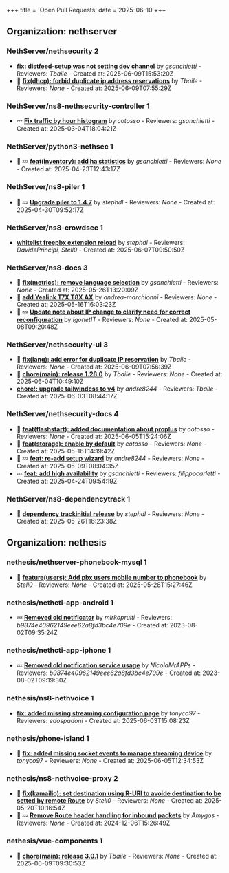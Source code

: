 +++
title = 'Open Pull Requests'
date = 2025-06-10
+++

## Organization: nethserver

### NethServer/nethsecurity 2 

-   **[fix: distfeed-setup was not setting dev channel](https://github.com/NethServer/nethsecurity/pull/1258)** by *gsanchietti* - Reviewers: *Tbaile* - Created at: 2025-06-09T15:53:20Z
- :eyes:  **[fix(dhcp): forbid duplicate ip address reservations](https://github.com/NethServer/nethsecurity/pull/1257)** by *Tbaile* - Reviewers: *None* - Created at: 2025-06-09T07:55:29Z

### NethServer/ns8-nethsecurity-controller 1 

-  :zzz: **[Fix traffic by hour histogram](https://github.com/NethServer/ns8-nethsecurity-controller/pull/78)** by *cotosso* - Reviewers: *gsanchietti* - Created at: 2025-03-04T18:04:21Z

### NethServer/python3-nethsec 1 

- :eyes: :zzz: **[feat(inventory): add ha statistics](https://github.com/NethServer/python3-nethsec/pull/98)** by *gsanchietti* - Reviewers: *None* - Created at: 2025-04-23T12:43:17Z

### NethServer/ns8-piler 1 

- :eyes: :zzz: **[Upgrade piler to 1.4.7](https://github.com/NethServer/ns8-piler/pull/32)** by *stephdl* - Reviewers: *None* - Created at: 2025-04-30T09:52:17Z

### NethServer/ns8-crowdsec 1 

-   **[whitelist freepbx extension reload](https://github.com/NethServer/ns8-crowdsec/pull/79)** by *stephdl* - Reviewers: *DavidePrincipi, Stell0* - Created at: 2025-06-07T09:50:50Z

### NethServer/ns8-docs 3 

- :eyes:  **[fix(metrics): remove language selection](https://github.com/NethServer/ns8-docs/pull/167)** by *gsanchietti* - Reviewers: *None* - Created at: 2025-05-26T13:20:09Z
- :eyes:  **[add Yealink T7X T8X AX](https://github.com/NethServer/ns8-docs/pull/165)** by *andrea-marchionni* - Reviewers: *None* - Created at: 2025-05-16T16:03:23Z
- :eyes: :zzz: **[Update note about IP change to clarify need for correct reconfiguration](https://github.com/NethServer/ns8-docs/pull/164)** by *IgonetIT* - Reviewers: *None* - Created at: 2025-05-08T09:20:48Z

### NethServer/nethsecurity-ui 3 

- :eyes:  **[fix(lang): add error for duplicate IP reservation](https://github.com/NethServer/nethsecurity-ui/pull/580)** by *Tbaile* - Reviewers: *None* - Created at: 2025-06-09T07:56:39Z
- :eyes:  **[chore(main): release 1.28.0](https://github.com/NethServer/nethsecurity-ui/pull/576)** by *Tbaile* - Reviewers: *None* - Created at: 2025-06-04T10:49:10Z
-   **[chore!: upgrade tailwindcss to v4](https://github.com/NethServer/nethsecurity-ui/pull/570)** by *andre8244* - Reviewers: *Tbaile* - Created at: 2025-06-03T08:44:17Z

### NethServer/nethsecurity-docs 4 

- :eyes:  **[feat(flashstart): added documentation about proplus](https://github.com/NethServer/nethsecurity-docs/pull/174)** by *cotosso* - Reviewers: *None* - Created at: 2025-06-05T15:24:06Z
- :eyes:  **[feat(storage): enable by default](https://github.com/NethServer/nethsecurity-docs/pull/167)** by *cotosso* - Reviewers: *None* - Created at: 2025-05-16T14:19:42Z
- :eyes: :zzz: **[feat: re-add setup wizard](https://github.com/NethServer/nethsecurity-docs/pull/166)** by *andre8244* - Reviewers: *None* - Created at: 2025-05-09T08:04:35Z
-  :zzz: **[feat: add high availability](https://github.com/NethServer/nethsecurity-docs/pull/163)** by *gsanchietti* - Reviewers: *filippocarletti* - Created at: 2025-04-24T09:54:19Z

### NethServer/ns8-dependencytrack 1 

- :eyes:  **[dependency trackinitial release](https://github.com/NethServer/ns8-dependencytrack/pull/4)** by *stephdl* - Reviewers: *None* - Created at: 2025-05-26T16:23:38Z

## Organization: nethesis

### nethesis/nethserver-phonebook-mysql 1 

- :eyes:  **[feature(users): Add pbx users mobile number to phonebook](https://github.com/nethesis/nethserver-phonebook-mysql/pull/53)** by *Stell0* - Reviewers: *None* - Created at: 2025-05-28T15:27:46Z

### nethesis/nethcti-app-android 1 

-  :zzz: **[Removed old notificator](https://github.com/nethesis/nethcti-app-android/pull/30)** by *mirkopruiti* - Reviewers: *b9874e40962149eee62a8fd3bc4e709e* - Created at: 2023-08-02T09:35:24Z

### nethesis/nethcti-app-iphone 1 

-  :zzz: **[Removed old notification service usage](https://github.com/nethesis/nethcti-app-iphone/pull/37)** by *NicolaMrAPPs* - Reviewers: *b9874e40962149eee62a8fd3bc4e709e* - Created at: 2023-08-02T09:19:30Z

### nethesis/ns8-nethvoice 1 

-   **[fix: added missing streaming configuration page](https://github.com/nethesis/ns8-nethvoice/pull/462)** by *tonyco97* - Reviewers: *edospadoni* - Created at: 2025-06-03T15:08:23Z

### nethesis/phone-island 1 

- :eyes:  **[fix: added missing socket events to manage streaming device](https://github.com/nethesis/phone-island/pull/99)** by *tonyco97* - Reviewers: *None* - Created at: 2025-06-05T12:34:53Z

### nethesis/ns8-nethvoice-proxy 2 

- :eyes:  **[fix(kamailio): set destination using R-URI to avoide destination to be setted by remote Route](https://github.com/nethesis/ns8-nethvoice-proxy/pull/64)** by *Stell0* - Reviewers: *None* - Created at: 2025-05-20T10:16:54Z
- :eyes: :zzz: **[Remove Route header handling for inbound packets](https://github.com/nethesis/ns8-nethvoice-proxy/pull/49)** by *Amygos* - Reviewers: *None* - Created at: 2024-12-06T15:26:49Z

### nethesis/vue-components 1 

- :eyes:  **[chore(main): release 3.0.1](https://github.com/nethesis/vue-components/pull/89)** by *Tbaile* - Reviewers: *None* - Created at: 2025-06-09T09:30:53Z


